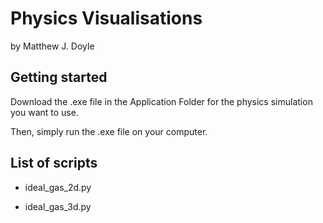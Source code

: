 # Physics Visualisations 

by Matthew J. Doyle

## Getting started

Download the .exe file in the Application Folder for the physics simulation you want to use.

Then, simply run the .exe file on your computer.

## List of scripts

- ideal_gas_2d.py
  
- ideal_gas_3d.py

